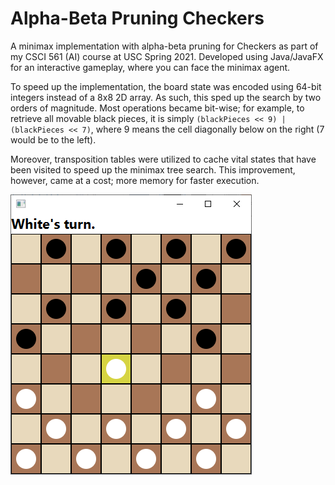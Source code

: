 # Alpha-Beta Pruning Checkers
A minimax implementation with alpha-beta pruning for Checkers as part of my CSCI 561 (AI) course at USC Spring 2021. Developed using Java/JavaFX for an interactive gameplay, where you can face the minimax agent.

To speed up the implementation, the board state was encoded using 64-bit integers instead of a 8x8 2D array. As such, this sped up the search by two orders of magnitude. Most operations became bit-wise; for example, to retrieve all movable black pieces, it is simply <code>(blackPieces << 9) | (blackPieces << 7)</code>, where 9 means the cell diagonally below on the right (7 would be to the left).

Moreover, transposition tables were utilized to cache vital states that have been visited to speed up the minimax tree search. This improvement, however, came at a cost; more memory for faster execution.

![](preview.png)
